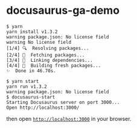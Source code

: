 # docusaurus-ga-demo

```shellsession
$ yarn
yarn install v1.3.2
warning package.json: No license field
warning No license field
[1/4] 🔍  Resolving packages...
[2/4] 🚚  Fetching packages...
[3/4] 🔗  Linking dependencies...
[4/4] 📃  Building fresh packages...
✨  Done in 46.70s.

$ yarn start
yarn run v1.3.2
warning package.json: No license field
​$ docusaurus-start
Starting Docusaurus server on port 3000...
Open http://localhost:3000/
```

then open [`http://localhost:3000`](http://localhost:3000) in your browser.
